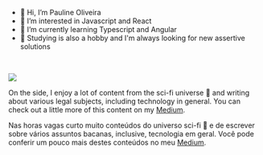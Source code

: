- 👋 Hi, I’m Pauline Oliveira
- 👀 I’m interested in Javascript and React
- 🌱 I’m currently learning Typescript and Angular 
- 📝 Studying is also a hobby and I'm always looking for new assertive solutions
<br>

<!---
apaulineoliveira/apaulineoliveira is a ✨ special ✨ repository because its `README.md` (this file) appears on your GitHub profile.
You can click the Preview link to take a look at your changes.
--->
[<img src="https://img.shields.io/badge/linkedin-%230077B5.svg?&style=for-the-badge&logo=linkedin&logoColor=white" />](https://www.linkedin.com/in/pauline-oliveira-220584200/) 

<p>On the side, I enjoy a lot of content from the sci-fi universe 🤖 and writing about various legal subjects, including technology in general. You can check out a little more of this content on my <a href="https://paulineoliveira.medium.com/">Medium</a>.<br></p>  

<p>Nas horas vagas curto muito conteúdos do universo sci-fi 🤖 e de escrever sobre vários assuntos bacanas, inclusive, tecnologia em geral. Você pode conferir um pouco mais destes conteúdos no meu <a href="https://paulineoliveira.medium.com/">Medium</a>.<br>

